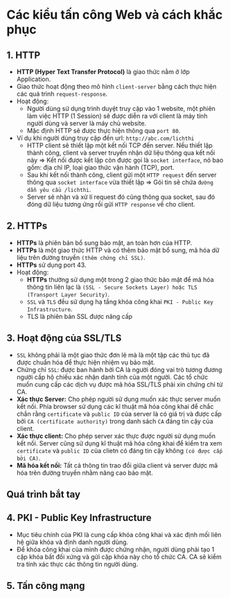 # Các kiểu tấn công Web và cách khắc phục
## 1. HTTP
- **HTTP (Hyper Text Transfer Protocol)** là giao thức nằm ở lớp Application.
- Giao thức hoạt động theo mô hình `client-server` bằng cách thực hiện các quá trình `request-response`.
- Hoạt động:
  + Người dùng sử dụng trình duyệt truy cập vào 1 website, một phiên làm việc HTTP (1 Session) sẽ được diễn ra với client là máy tính người dùng và server là máy chủ website.
  + Mặc định HTTP sẽ được thực hiện thông qua `port 80`.
- Ví dụ khi người dùng truy cập đến url: `http://abc.com/lichthi`
  + HTTP client sẽ thiết lập một kết nối TCP đến server. Nếu thiết lập thành công, client và server truyền nhận dữ liệu thông qua kết nối này => Kết nối được kết lập còn được gọi là `socket interface`, nó bao gồm: địa chỉ IP, loại giao thức vận hành (TCP), port.
  + Sau khi kết nối thành công, client gửi một `HTTP request` đến server thông qua `socket interface` vừa thiết lập => Gói tin sẽ chứa `đường dẫn yêu cầu /lichthi`.
  + Server sẽ nhận và xử lí request đó cũng thông qua socket, sau đó đóng dữ liệu tương ứng rồi gửi `HTTP response` về cho client.

## 2. HTTPs
- **HTTPs** là phiên bản bổ sung bảo mật, an toàn hơn của HTTP.
- **HTTPs** là một giao thức HTTP và có thêm bảo mật bổ sung, mã hóa dữ liệu trên đường truyền `(thêm chứng chỉ SSL)`.
- **HTTPs** sử dụng port 43.
- Hoạt động:
   + **HTTPs** thường sử dụng một trong 2 giao thức bảo mật để mã hóa thông tin liên lạc là `(SSL - Secure Sockets Layer) hoặc TLS (Transport Layer Security)`.
   + `SSL` và `TLS` đều sử dụng hạ tầng khóa công khai `PKI - Public Key Infrastructure`.
   + TLS là phiên bản SSL được nâng cấp

## 3. Hoạt động của SSL/TLS
- `SSL` không phải là một giao thức đơn lẻ mà là một tập các thủ tục đã được chuẩn hóa để thực hiện nhiệm vụ bảo mật.
- Chứng chỉ `SSL`: được ban hành bởi CA là người đóng vai trò tương đương người cấp hộ chiếu xác nhận danh tính của một người. Các tổ chức muốn cung cấp các dịch vụ được mã hóa SSL/TLS phải xin chứng chỉ từ CA. 
- **Xác thực Server:** Cho phép người sử dụng muốn xác thực server muốn kết nối. Phía browser sử dụng các kĩ thuật mã hóa công khai để chắc chắn rằng `certificate` và `public ID` của server là có giá trị và được cấp bởi `CA (certificate authority)` trong danh sách `CA` đáng tin cậy của client.
- **Xác thực client:** Cho phép server xác thực được người sử dụng muốn kết nối. Server cũng sử dụng kĩ thuật mã hóa công khai để kiểm tra xem `certificate` và `public ID` của clietn có đáng tin cậy không `(có được cấp bởi CA)`.
- **Mã hóa kết nối:** Tất cả thông tin trao đổi giữa client và server được mã hóa trên đường truyền nhằm nâng cao bảo mật.

## Quá trình bắt tay


## 4. PKI - Public Key Infrastructure
- Mục tiêu chính của PKI là cung cấp khóa công khai và xác định mối liên hệ giữa khóa và định danh người dùng.
- Để khóa công khai của mình được chứng nhận, người dùng phải tạo 1 cặp khóa bất đối xứng và gửi cặp khóa này cho tổ chức CA. CA sẽ kiểm tra tính xác thực các thông tin người dùng.

## 5. Tấn công mạng
